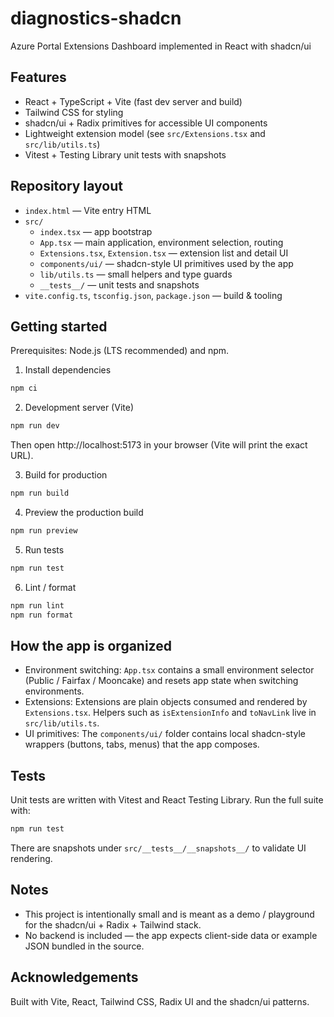 # diagnostics-shadcn

Azure Portal Extensions Dashboard implemented in React with shadcn/ui

## Features

- React + TypeScript + Vite (fast dev server and build)
- Tailwind CSS for styling
- shadcn/ui + Radix primitives for accessible UI components
- Lightweight extension model (see `src/Extensions.tsx` and `src/lib/utils.ts`)
- Vitest + Testing Library unit tests with snapshots

## Repository layout

- `index.html` — Vite entry HTML
- `src/`
  - `index.tsx` — app bootstrap
  - `App.tsx` — main application, environment selection, routing
  - `Extensions.tsx`, `Extension.tsx` — extension list and detail UI
  - `components/ui/` — shadcn-style UI primitives used by the app
  - `lib/utils.ts` — small helpers and type guards
  - `__tests__/` — unit tests and snapshots
- `vite.config.ts`, `tsconfig.json`, `package.json` — build & tooling

## Getting started

Prerequisites: Node.js (LTS recommended) and npm.

1. Install dependencies

```bash
npm ci
```

2. Development server (Vite)

```bash
npm run dev
```

Then open http://localhost:5173 in your browser (Vite will print the exact URL).

3. Build for production

```bash
npm run build
```

4. Preview the production build

```bash
npm run preview
```

5. Run tests

```bash
npm run test
```

6. Lint / format

```bash
npm run lint
npm run format
```

## How the app is organized

- Environment switching: `App.tsx` contains a small environment selector (Public / Fairfax / Mooncake) and resets app state when switching environments.
- Extensions: Extensions are plain objects consumed and rendered by `Extensions.tsx`. Helpers such as `isExtensionInfo` and `toNavLink` live in `src/lib/utils.ts`.
- UI primitives: The `components/ui/` folder contains local shadcn-style wrappers (buttons, tabs, menus) that the app composes.

## Tests

Unit tests are written with Vitest and React Testing Library. Run the full suite with:

```bash
npm run test
```

There are snapshots under `src/__tests__/__snapshots__/` to validate UI rendering.

## Notes

- This project is intentionally small and is meant as a demo / playground for the shadcn/ui + Radix + Tailwind stack.
- No backend is included — the app expects client-side data or example JSON bundled in the source.

## Acknowledgements

Built with Vite, React, Tailwind CSS, Radix UI and the shadcn/ui patterns.
